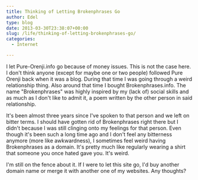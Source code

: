 ```yaml
---
title: Thinking of Letting Brokenphrases Go
author: Edel
type: blog
date: 2013-03-30T23:38:07+00:00
slug: /life/thinking-of-letting-brokenphrases-go/
categories:
  - Internet

---
```

I let Pure-Orenji.info go because of money issues. This is not the case here. I don't think anyone (except for maybe one or two people) followed Pure Orenji back when it was a blog. During that time I was going through a weird relationship thing. Also around that time I bought Brokenphrases.info. The name "Brokenphrases" was highly inspired by my (lack of) social skills and as much as I don't like to admit it, a poem written by the other person in said relationship.

It's been almost three years since I've spoken to that person and we left on bitter terms. I should have gotten rid of Brokenphrases right there but I didn't because I was still clinging onto my feelings for that person. Even though it's been such a long time ago and I don't feel any bitterness anymore (more like awkwardness), I sometimes feel weird having Brokenphrases as a domain. It's pretty much like regularly wearing a shirt that someone you once hated gave you. It's weird.

I'm still on the fence about it. If I were to let this site go, I'd buy another domain name or merge it with another one of my websites. Any thoughts?


